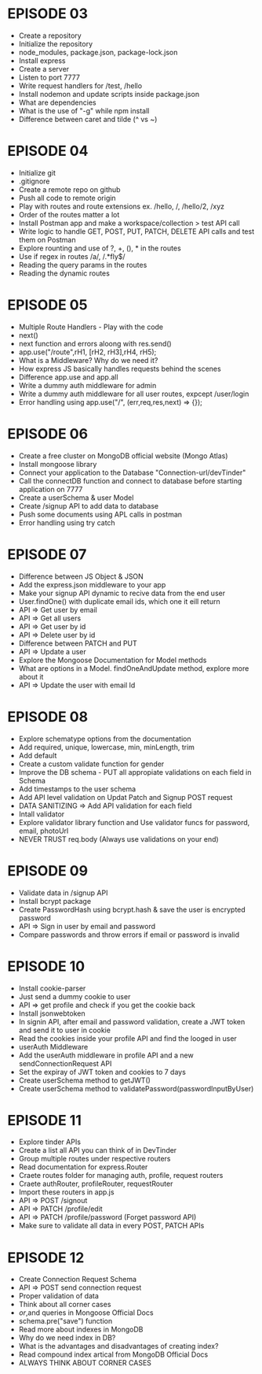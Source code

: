 # EPISODE 03

- Create a repository
- Initialize the repository
- node_modules, package.json, package-lock.json
- Install express
- Create a server
- Listen to port 7777
- Write request handlers for /test, /hello
- Install nodemon and update scripts inside package.json
- What are dependencies
- What is the use of "-g" while npm install
- Difference between caret and tilde (^ vs ~)

# EPISODE 04

- Initialize git
- .gitignore
- Create a remote repo on github
- Push all code to remote origin
- Play with routes and route extensions ex. /hello, /, /hello/2, /xyz
- Order of the routes matter a lot
- Install Postman app and make a workspace/collection > test API call
- Write logic to handle GET, POST, PUT, PATCH, DELETE API calls and test them on Postman
- Explore rounting and use of ?, +, (), \* in the routes
- Use if regex in routes /a/, /.\*fly$/
- Reading the query params in the routes
- Reading the dynamic routes

# EPISODE 05

- Multiple Route Handlers - Play with the code
- next()
- next function and errors aloong with res.send()
- app.use("/route",rH1, [rH2, rH3],rH4, rH5);
- What is a Middleware? Why do we need it?
- How express JS basically handles requests behind the scenes
- Difference app.use and app.all
- Write a dummy auth middleware for admin
- Write a dummy auth middleware for all user routes, expcept /user/login
- Error handling using app.use("/", (err,req,res,next) => {});

# EPISODE 06

- Create a free cluster on MongoDB official website (Mongo Atlas)
- Install mongoose library
- Connect your application to the Database "Connection-url/devTinder"
- Call the connectDB function and connect to database before starting application on 7777
- Create a userSchema & user Model
- Create /signup API to add data to database
- Push some documents using APL calls in postman
- Error handling using try catch

# EPISODE 07

- Difference between JS Object & JSON
- Add the express.json middleware to your app
- Make your signup API dynamic to recive data from the end user
- User.findOne() with duplicate email ids, which one it eill return
- API => Get user by email
- API => Get all users
- API => Get user by id
- API => Delete user by id
- Difference between PATCH and PUT
- API => Update a user
- Explore the Mongoose Documentation for Model methods
- What are options in a Model. findOneAndUpdate method, explore more about it
- API => Update the user with email Id

# EPISODE 08

- Explore schematype options from the documentation
- Add required, unique, lowercase, min, minLength, trim
- Add default
- Create a custom validate function for gender
- Improve the DB schema - PUT all appropiate validations on each field in Schema
- Add timestamps to the user schema
- Add API level validation on Updat Patch and Signup POST request
- DATA SANITIZING => Add API validation for each field
- Intall validator
- Explore validator library function and Use validator funcs for password, email, photoUrl
- NEVER TRUST req.body (Always use validations on your end)

# EPISODE 09

- Validate data in /signup API
- Install bcrypt package
- Create PasswordHash using bcrypt.hash & save the user is encrypted password
- API => Sign in user by email and password
- Compare passwords and throw errors if email or password is invalid

# EPISODE 10

- Install cookie-parser
- Just send a dummy cookie to user
- API => get profile and check if you get the cookie back
- Install jsonwebtoken
- In signin API, after email and password validation, create a JWT token and send it to user in cookie
- Read the cookies inside your profile API and find the looged in user
- userAuth Middleware
- Add the userAuth middleware in profile API and a new sendConnectionRequest API
- Set the expiray of JWT token and cookies to 7 days
- Create userSchema method to getJWT()
- Create userSchema method to validatePassword(passwordInputByUser)

# EPISODE 11

- Explore tinder APIs
- Create a list all API you can think of in DevTinder
- Group multiple routes under respective routers
- Read documentation for express.Router
- Craete routes folder for managing auth, profile, request routers
- Craete authRouter, profileRouter, requestRouter
- Import these routers in app.js
- API => POST /signout
- API => PATCH /profile/edit
- API => PATCH /profile/password (Forget password API)
- Make sure to validate all data in every POST, PATCH APIs

# EPISODE 12

- Create Connection Request Schema
- API => POST send connection request
- Proper validation of data
- Think about all corner cases
- $or,$and queries in Mongoose Official Docs
- schema.pre("save") function
- Read more about indexes in MongoDB
- Why do we need index in DB?
- What is the advantages and disadvantages of creating index?
- Read compound index artical from MongoDB Official Docs
- ALWAYS THINK ABOUT CORNER CASES
